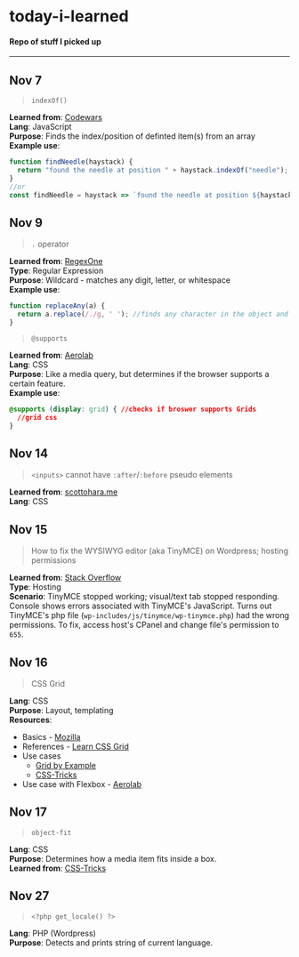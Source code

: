# today-i-learned  
#### Repo of stuff I picked up  
---  
## Nov 7
>`indexOf()`  

**Learned from**: [Codewars](https://www.codewars.com/kata/56676e8fabd2d1ff3000000c/solutions/javascript)  
**Lang**: JavaScript  
**Purpose**: Finds the index/position of definted item(s) from an array   
**Example use**:   
```javascript
function findNeedle(haystack) {
  return "found the needle at position " + haystack.indexOf("needle");
}
//or
const findNeedle = haystack => `found the needle at position ${haystack.indexOf('needle')}`;
```

## Nov 9  
>`.` operator  

**Learned from**: [RegexOne](https://regexone.com/)  
**Type**: Regular Expression  
**Purpose**: Wildcard - matches any digit, letter, or whitespace  
**Example use**:  
```javascript
function replaceAny(a) {
  return a.replace(/./g, ' '); //finds any character in the object and replaces it with a space.
}
```

>`@supports`   

**Learned from**: [Aerolab](https://aerolab.co/blog/flexbox-grids/)  
**Lang**: CSS  
**Purpose**: Like a media query, but determines if the browser supports a certain feature.  
**Example use**:
```css
@supports (display: grid) { //checks if broswer supports Grids
  //grid css
}
```

## Nov 14 
>`<inputs>` cannot have `:after`/`:before` pseudo elements  

**Learned from**: [scottohara.me](http://www.scottohara.me/article/pseudo-element-input.html)  
**Lang**: CSS


## Nov 15  
> How to fix the WYSIWYG editor (aka TinyMCE) on Wordpress; hosting permissions

**Learned from**: [Stack Overflow](https://wordpress.stackexchange.com/questions/136738/how-to-fix-a-broken-visual-editor)  
**Type**: Hosting  
**Scenario**: TinyMCE stopped working; visual/text tab stopped responding. Console shows errors associated with TinyMCE's JavaScript. Turns out TinyMCE's php file (`wp-includes/js/tinymce/wp-tinymce.php`) had the wrong permissions. To fix, access host's CPanel and change file's permission to `655`.

## Nov 16  
> CSS Grid  

**Lang**: CSS  
**Purpose**: Layout, templating  
**Resources**:
- Basics - [Mozilla](https://mozilladevelopers.github.io/playground/css-grid)
- References - [Learn CSS Grid](http://learncssgrid.com/)  
- Use cases  
  - [Grid by Example](https://gridbyexample.com/examples/example24/)
  - [CSS-Tricks](https://css-tricks.com/things-ive-learned-css-grid-layout/)
- Use case with Flexbox - [Aerolab](https://aerolab.co/blog/flexbox-grids/)  

## Nov 17  
> `object-fit`

**Lang**: CSS  
**Purpose**: Determines how a media item fits inside a box.  
**Learned from**: [CSS-Tricks](https://css-tricks.com/almanac/properties/o/object-fit/)

## Nov 27  
> `<?php get_locale() ?>`

**Lang**: PHP (Wordpress)  
**Purpose**: Detects and prints string of current language.  

